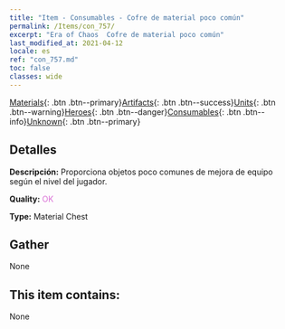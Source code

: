 ```yaml
---
title: "Item - Consumables - Cofre de material poco común"
permalink: /Items/con_757/
excerpt: "Era of Chaos  Cofre de material poco común"
last_modified_at: 2021-04-12
locale: es
ref: "con_757.md"
toc: false
classes: wide
---
```

 [Materials](/es/Items/){: .btn .btn--primary}[Artifacts](/es/Items/Artifacts/){: .btn .btn--success}[Units](/es/Items/Units/){: .btn .btn--warning}[Heroes](/es/Items/Heroes/){: .btn .btn--danger}[Consumables](/es/Items/Consumables/){: .btn .btn--info}[Unknown](/es/Items/Unknown/){: .btn .btn--primary}

## Detalles
 **Descripción:** Proporciona objetos poco comunes de mejora de equipo según el nivel del jugador.

 **Quality:** <span style="color: #DA70D6">OK</span>

 **Type:** Material Chest

## Gather

  None

## This item contains:

  None

